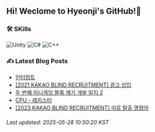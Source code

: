 ## Hi! Weclome to Hyeonji's GitHub!🌱
### 🛠️ SKills
![Unity](https://img.shields.io/badge/unity-%23000000.svg?style=for-the-badge&logo=unity&logoColor=white)
![C#](https://img.shields.io/badge/c%23-%23239120.svg?style=for-the-badge&logo=csharp&logoColor=white)
![C++](https://img.shields.io/badge/c++-%2300599C.svg?style=for-the-badge&logo=c%2B%2B&logoColor=white)

### ✍️ Latest Blog Posts
<!-- BLOG-POST-LIST:START -->
- [인터럽트](http://jjrdd.tistory.com/286)
- [[2021 KAKAO BLIND RECRUITMENT] 광고 삽입](http://jjrdd.tistory.com/285)
- [두 번째 미니게임 블록 깨기 개발 일지 2](http://jjrdd.tistory.com/284)
- [CPU - 레지스터](http://jjrdd.tistory.com/283)
- [[2023 KAKAO BLIND RECRUITMENT] 미로 탈출 명령어](http://jjrdd.tistory.com/282)

###### Last updated: 2025-05-28 10:50:20 KST
<!-- BLOG-POST-LIST:END -->

